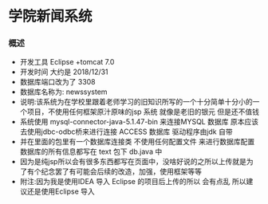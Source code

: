 # 学院新闻系统
### 概述
* 开发工具 Eclipse +tomcat 7.0
* 开发时间 大约是 2018/12/31
* 数据库端口改为了 3308 
* 数据库名称为: newssystem
* 说明:该系统为在学校里跟着老师学习的旧知识所写的一个十分简单十分小的一个项目，不使用任何框架原汁原味的jsp 系统 就像是老旧的银元 但是还不值钱 
* 系统使用 mysql-connector-java-5.1.47-bin 来连接MYSQL 数据库 原本应该去使用jdbc-odbc桥来进行连接 ACCESS 数据库 驱动程序由jdk 自带
* 并在里面的包里有一个数据库连接类 不使用任何配置文件 来进行数据库配置 数据库的所有信息都写在 text 包下 db.java 中
* 因为是纯jsp所以会有很多东西都写在页面中，没啥好说的之所以上传就是为了有个纪念罢了有可能会后续的改造，加强，使用框架等等  
* 附注:因为我是使用IDEA 导入 Eclipse 的项目后上传的所以 会有点乱 所以建议还是使用Eclipse 导入
